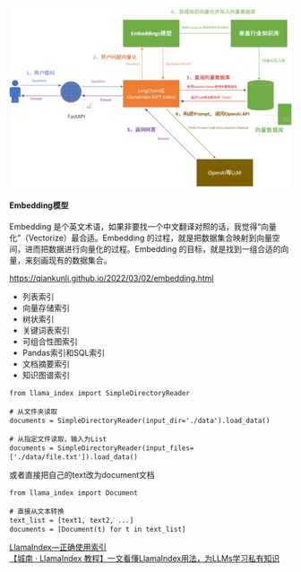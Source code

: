 

![](../file/ai/chatgpt-llamaindex.png)

#### Embedding模型
Embedding 是个英文术语，如果非要找一个中文翻译对照的话，我觉得“向量化”（Vectorize）最合适。Embedding 的过程，就是把数据集合映射到向量空间，进而把数据进行向量化的过程。Embedding 的目标，就是找到一组合适的向量，来刻画现有的数据集合。

https://qiankunli.github.io/2022/03/02/embedding.html

* 列表索引
* 向量存储索引
* 树状索引
* 关键词表索引
* 可组合性图索引
* Pandas索引和SQL索引
* 文档摘要索引
* 知识图谱索引


```
from llama_index import SimpleDirectoryReader
​
# 从文件夹读取
documents = SimpleDirectoryReader(input_dir='./data').load_data()
​
# 从指定文件读取，输入为List
documents = SimpleDirectoryReader(input_files=['./data/file.txt']).load_data()

```
或者直接把自己的text改为document文档
```
from llama_index import Document
​
# 直接从文本转换
text_list = [text1, text2, ...]
documents = [Document(t) for t in text_list]
```


[LlamaIndex—正确使用索引](https://www.luxiangdong.com/2023/07/12/llamaindex/#/%E6%96%87%E6%A1%A3%E6%91%98%E8%A6%81%E7%B4%A2%E5%BC%95)   
[【城南 · LlamaIndex 教程】一文看懂LlamaIndex用法，为LLMs学习私有知识](https://juejin.cn/post/7237487578865795131)